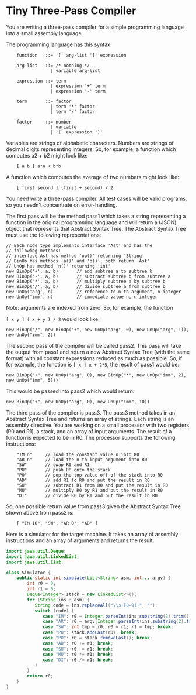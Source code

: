 # Tiny Three-Pass Compiler
You are writing a three-pass compiler for a simple programming language into a small assembly language.

The programming language has this syntax:
```
    function   ::= '[' arg-list ']' expression

    arg-list   ::= /* nothing */
                 | variable arg-list

    expression ::= term
                 | expression '+' term
                 | expression '-' term

    term       ::= factor
                 | term '*' factor
                 | term '/' factor

    factor     ::= number
                 | variable
                 | '(' expression ')'
```
Variables are strings of alphabetic characters. 
Numbers are strings of decimal digits representing integers. 
So, for example, a function which computes a2 + b2 might look like:
```
    [ a b ] a*a + b*b
```
A function which computes the average of two numbers might look like:
```
    [ first second ] (first + second) / 2
```
You need write a three-pass compiler. 
All test cases will be valid programs, so you needn't concentrate on error-handling.

The first pass will be the method pass1 
which takes a string representing a function in the original programming language and 
will return a (JSON) object that represents that Abstract Syntax Tree. 
The Abstract Syntax Tree must use the following representations:
```
// Each node type implements interface 'Ast' and has the
// following methods:
// interface Ast has method 'op()' returning 'String'
// BinOp has methods 'a()' and 'b()', both return 'Ast'
// UnOp has method 'n()' returning 'int'
new BinOp('+', a, b)       // add subtree a to subtree b
new BinOp('-', a, b)       // subtract subtree b from subtree a
new BinOp('*', a, b)       // multiply subtree a by subtree b
new BinOp('/', a, b)       // divide subtree a from subtree b
new UnOp('arg', n)         // reference to n-th argument, n integer
new UnOp('imm', n)         // immediate value n, n integer
```
Note: arguments are indexed from zero. So, for example, the function

`[ x y ] ( x + y ) / 2` would look like:
```
new BinOp("/", new BinOp("+", new UnOp("arg", 0), new UnOp("arg", 1)), new UnOp("imm", 2))
```
The second pass of the compiler will be called pass2. 
This pass will take the output from pass1 and 
return a new Abstract Syntax Tree (with the same format) 
with all constant expressions reduced as much as possible. 
So, if for example, the function is `[ x ] x + 2*5`, the result of pass1 would be:
```
new BinOp("+", new UnOp("arg", 0), new BinOp("*", new UnOp("imm", 2), new UnOp("imm", 5)))
```
This would be passed into pass2 which would return:
```
new BinOp("+", new UnOp("arg", 0), new UnOp("imm", 10))
```
The third pass of the compiler is pass3. 
The pass3 method takes in an Abstract Syntax Tree and returns an array of strings. 
Each string is an assembly directive. 
You are working on a small processor 
with two registers (R0 and R1), a stack, and an array of input arguments. 
The result of a function is expected to be in R0. 
The processor supports the following instructions:
```
    "IM n"     // load the constant value n into R0
    "AR n"     // load the n-th input argument into R0
    "SW"       // swap R0 and R1
    "PU"       // push R0 onto the stack
    "PO"       // pop the top value off of the stack into R0
    "AD"       // add R1 to R0 and put the result in R0
    "SU"       // subtract R1 from R0 and put the result in R0
    "MU"       // multiply R0 by R1 and put the result in R0
    "DI"       // divide R0 by R1 and put the result in R0
```
So, one possible return value from pass3 given the Abstract Syntax Tree shown above from pass2 is:
```
    [ "IM 10", "SW", "AR 0", "AD" ]
```
Here is a simulator for the target machine. 
It takes an array of assembly instructions and an array of arguments and returns the result.
```java
import java.util.Deque;
import java.util.LinkedList;
import java.util.List;

class Simulator {
    public static int simulate(List<String> asm, int... argv) {
        int r0 = 0;
        int r1 = 0;
        Deque<Integer> stack = new LinkedList<>();
        for (String ins : asm) {
           String code = ins.replaceAll("\\s+[0-9]+", "");
           switch (code) {
              case "IM": r0 = Integer.parseInt(ins.substring(2).trim()); break;
              case "AR": r0 = argv[Integer.parseInt(ins.substring(2).trim())]; break;
              case "SW": int tmp = r0; r0 = r1; r1 = tmp; break;
              case "PU": stack.addLast(r0); break;
              case "PO": r0 = stack.removeLast(); break;
              case "AD": r0 += r1; break;
              case "SU": r0 -= r1; break;
              case "MU": r0 *= r1; break;
              case "DI": r0 /= r1; break;
           }
        }
        return r0;
    }
}
```
